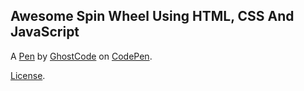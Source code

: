 Awesome Spin Wheel Using HTML, CSS And JavaScript
-------------------------------------------------


A [Pen](https://codepen.io/GhostCode99/pen/BaQePwW) by [GhostCode](https://codepen.io/GhostCode99) on [CodePen](https://codepen.io).

[License](https://codepen.io/license/pen/BaQePwW).